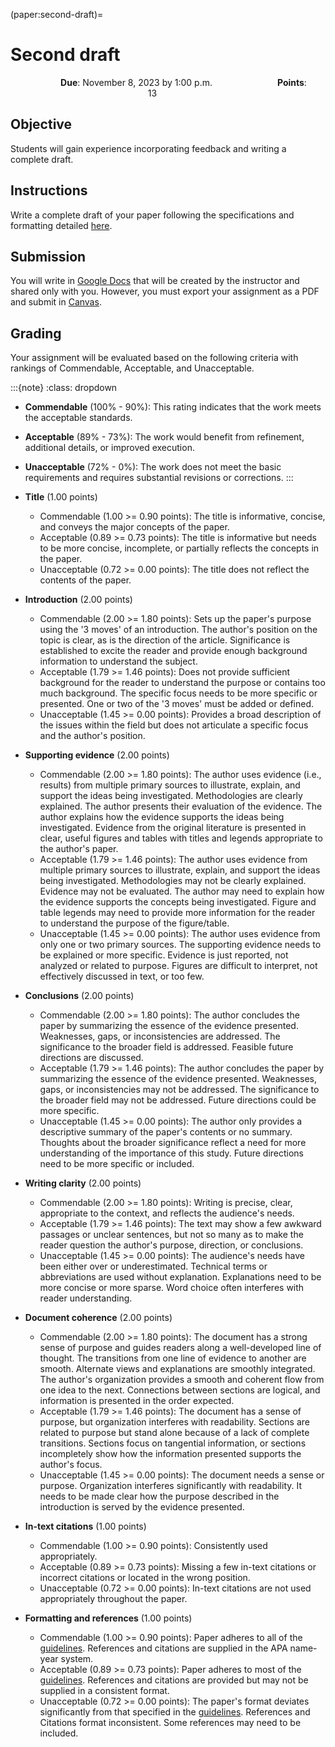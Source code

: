 (paper:second-draft)=
# Second draft

<p style="text-align: center;">
    <object hspace="50">
        <strong>Due</strong></a>: November 8, 2023 by 1:00 p.m.
    </object>
    <object hspace="50">
        <strong>Points</strong></a>: 13
    </object>
</p>

## Objective

Students will gain experience incorporating feedback and writing a complete draft.

## Instructions

Write a complete draft of your paper following the specifications and formatting detailed [here](paper:guidelines).

## Submission

You will write in [Google Docs](https://docs.google.com/) that will be created by the instructor and shared only with you.
However, you must export your assignment as a PDF and submit in [Canvas](https://canvas.pitt.edu/).

## Grading

Your assignment will be evaluated based on the following criteria with rankings of Commendable, Acceptable, and Unacceptable.

:::{note}
:class: dropdown

-   **Commendable** (100% - 90%):
  This rating indicates that the work meets the acceptable standards.
-   **Acceptable** (89% - 73%):
  The work would benefit from refinement, additional details, or improved execution.
-   **Unacceptable** (72% - 0%):
  The work does not meet the basic requirements and requires substantial revisions or corrections.
:::

-   **Title** (1.00 points)
    -   Commendable (1.00 >= 0.90 points):
    The title is informative, concise, and conveys the major concepts of the paper.
    -   Acceptable (0.89 >= 0.73 points):
    The title is informative but needs to be more concise, incomplete, or partially reflects the concepts in the paper.
    -   Unacceptable (0.72 >= 0.00 points):
    The title does not reflect the contents of the paper.
-   **Introduction** (2.00 points)
    -   Commendable (2.00 >= 1.80 points):
    Sets up the paper's purpose using the '3 moves' of an introduction.
    The author's position on the topic is clear, as is the direction of the article.
    Significance is established to excite the reader and provide enough background information to understand the subject.
    -   Acceptable (1.79 >= 1.46 points):
    Does not provide sufficient background for the reader to understand the purpose or contains too much background.
    The specific focus needs to be more specific or presented.
    One or two of the '3 moves' must be added or defined.
    -   Unacceptable (1.45 >= 0.00 points):
    Provides a broad description of the issues within the field but does not articulate a specific focus and the author's position.
-   **Supporting evidence** (2.00 points)
    -   Commendable (2.00 >= 1.80 points):
    The author uses evidence (i.e., results) from multiple primary sources to illustrate, explain, and support the ideas being investigated.
    Methodologies are clearly explained.
    The author presents their evaluation of the evidence.
    The author explains how the evidence supports the ideas being investigated.
    Evidence from the original literature is presented in clear, useful figures and tables with titles and legends appropriate to the author's paper.
    -   Acceptable (1.79 >= 1.46 points):
    The author uses evidence from multiple primary sources to illustrate, explain, and support the ideas being investigated.
    Methodologies may not be clearly explained.
    Evidence may not be evaluated.
    The author may need to explain how the evidence supports the concepts being investigated.
    Figure and table legends may need to provide more information for the reader to understand the purpose of the figure/table.
    -   Unacceptable (1.45 >= 0.00 points):
    The author uses evidence from only one or two primary sources.
    The supporting evidence needs to be explained or more specific.
    Evidence is just reported, not analyzed or related to purpose.
    Figures are difficult to interpret, not effectively discussed in text, or too few.
-   **Conclusions** (2.00 points)
    -   Commendable (2.00 >= 1.80 points):
    The author concludes the paper by summarizing the essence of the evidence presented.
    Weaknesses, gaps, or inconsistencies are addressed.
    The significance to the broader field is addressed.
    Feasible future directions are discussed.
    -   Acceptable (1.79 >= 1.46 points):
    The author concludes the paper by summarizing the essence of the evidence presented.
    Weaknesses, gaps, or inconsistencies may not be addressed.
    The significance to the broader field may not be addressed.
    Future directions could be more specific.
    -   Unacceptable (1.45 >= 0.00 points):
    The author only provides a descriptive summary of the paper's contents or no summary.
    Thoughts about the broader significance reflect a need for more understanding of the importance of this study.
    Future directions need to be more specific or included.
-   **Writing clarity** (2.00 points)
    -   Commendable (2.00 >= 1.80 points):
    Writing is precise, clear, appropriate to the context, and reflects the audience's needs.
    -   Acceptable (1.79 >= 1.46 points):
    The text may show a few awkward passages or unclear sentences, but not so many as to make the reader question the author's purpose, direction, or conclusions.
    -   Unacceptable (1.45 >= 0.00 points):
    The audience's needs have been either over or underestimated.
    Technical terms or abbreviations are used without explanation.
    Explanations need to be more concise or more sparse.
    Word choice often interferes with reader understanding.
-   **Document coherence** (2.00 points)
    -   Commendable (2.00 >= 1.80 points):
    The document has a strong sense of purpose and guides readers along a well-developed line of thought.
    The transitions from one line of evidence to another are smooth.
    Alternate views and explanations are smoothly integrated.
    The author's organization provides a smooth and coherent flow from one idea to the next.
    Connections between sections are logical, and information is presented in the order expected.
    -   Acceptable (1.79 >= 1.46 points):
    The document has a sense of purpose, but organization interferes with readability.
    Sections are related to purpose but stand alone because of a lack of complete transitions.
    Sections focus on tangential information, or sections incompletely show how the information presented supports the author's focus.
    -   Unacceptable (1.45 >= 0.00 points):
    The document needs a sense or purpose.
    Organization interferes significantly with readability.
    It needs to be made clear how the purpose described in the introduction is served by the evidence presented.
-   **In-text citations** (1.00 points)
    -   Commendable (1.00 >= 0.90 points):
    Consistently used appropriately.
    -   Acceptable (0.89 >= 0.73 points):
    Missing a few in-text citations or incorrect citations or located in the wrong position.
    -   Unacceptable (0.72 >= 0.00 points):
    In-text citations are not used appropriately throughout the paper.
-   **Formatting and references** (1.00 points)
    -   Commendable (1.00 >= 0.90 points):
    Paper adheres to all of the [guidelines](paper:guidelines).
    References and citations are supplied in the APA name-year system.
    -   Acceptable (0.89 >= 0.73 points):
    Paper adheres to most of the [guidelines](paper:guidelines).
    References and citations are provided but may not be supplied in a consistent format.
    -   Unacceptable (0.72 >= 0.00 points):
    The paper's format deviates significantly from that specified in the [guidelines](paper:guidelines).
    References and Citations format inconsistent.
    Some references may need to be included.
